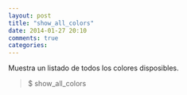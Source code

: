 ```yaml
---
layout: post
title: "show_all_colors"
date: 2014-01-27 20:10
comments: true
categories: 
---
```

Muestra un listado de todos los colores disposibles.

>$ show_all_colors

